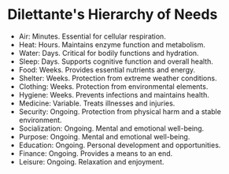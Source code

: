 # Dilettante's Hierarchy of Needs

- Air: Minutes. Essential for cellular respiration.
- Heat: Hours. Maintains enzyme function and metabolism.
- Water: Days. Critical for bodily functions and hydration.
- Sleep: Days. Supports cognitive function and overall health.
- Food: Weeks. Provides essential nutrients and energy.
- Shelter: Weeks. Protection from extreme weather conditions.
- Clothing: Weeks. Protection from environmental elements.
- Hygiene: Weeks. Prevents infections and maintains health.
- Medicine: Variable. Treats illnesses and injuries.
- Security: Ongoing. Protection from physical harm and a stable environment.
- Socialization: Ongoing. Mental and emotional well-being.
- Purpose: Ongoing. Mental and emotional well-being.
- Education: Ongoing. Personal development and opportunities.
- Finance: Ongoing. Provides a means to an end.
- Leisure: Ongoing. Relaxation and enjoyment.
